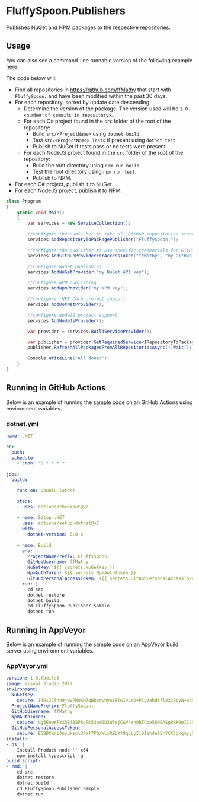 # FluffySpoon.Publishers
Publishes NuGet and NPM packages to the respective repositories.

## Usage
You can also see a command-line runnable version of the following example [here](https://github.com/ffMathy/FluffySpoon.Publishers/blob/master/src/FluffySpoon.Publisher.Sample/Program.cs).

The code below will:
- Find all repositories in https://github.com/ffMathy that start with `FluffySpoon.` and have been modified within the past 30 days.
- For each repository, sorted by update date descending:
    - Determine the version of the package. The version used will be `1.0.<number of commits in repository>`.
    - For each C# project found in the `src` folder of the root of the repository:
		- Build `src/<ProjectName>` using `dotnet build`.
		- Test `src/<ProjectName>.Tests` if present using `dotnet test`.
		- Publish to NuGet if tests pass or no tests were present.
    - For each NodeJS project found in the `src` folder of the root of the repository:
		- Build the root directory using `npm run build`.
		- Test the root directory using `npm run test`.
		- Publish to NPM.
- For each C# project, publish it to NuGet.
- For each NodeJS project, publish it to NPM.

```csharp
class Program
{
    static void Main()
    {
        var services = new ServiceCollection();

        //configure the publisher to take all GitHub repositories starting with "FluffySpoon."
        services.AddRepositoryToPackagePublisher("FluffySpoon.");

        //configure the publisher to use specific credentials for GitHub
        services.AddGitHubProviderForAccessToken("ffMathy", "my GitHub access token");

        //configure NuGet publishing
        services.AddNuGetProvider("my NuGet API key");

        //configure NPM publishing
        services.AddNpmProvider("my NPM key");

        //configure .NET Core project support
        services.AddDotNetProvider();

        //configure NodeJS project support
        services.AddNodeJsProvider();

        var provider = services.BuildServiceProvider();

        var publisher = provider.GetRequiredService<IRepositoryToPackagePublisher>();
        publisher.RefreshAllPackagesFromAllRepositoriesAsync().Wait();

        Console.WriteLine("All done!");
    }
}
```

## Running in GitHub Actions
Below is an example of running the [sample code](https://github.com/ffMathy/FluffySpoon.Publishers/blob/master/src/FluffySpoon.Publisher.Sample/Program.cs) on an GitHub Actions using environment variables.

### dotnet.yml
```yml
name: .NET

on:
  push:
  schedule:
    - cron: '0 * * * *'
    
jobs:
  build:

    runs-on: ubuntu-latest

    steps:
    - uses: actions/checkout@v2
    
    - name: Setup .NET
      uses: actions/setup-dotnet@v1
      with:
        dotnet-version: 6.0.x
        
    - name: Build
      env:
        ProjectNamePrefix: FluffySpoon.
        GitHubUsername: ffMathy
        NuGetKey: ${{ secrets.NuGetKey }}
        NpmAuthToken: ${{ secrets.NpmAuthToken }}
        GitHubPersonalAccessToken: ${{ secrets.GitHubPersonalAccessToken }}
      run: |
        cd src
        dotnet restore
        dotnet build
        cd FluffySpoon.Publisher.Sample
        dotnet run
```

## Running in AppVeyor
Below is an example of running the [sample code](https://github.com/ffMathy/FluffySpoon.Publishers/blob/master/src/FluffySpoon.Publisher.Sample/Program.cs) on an AppVeyor build server using environment variables.

### AppVeyor.yml
```yml
version: 1.0.{build}
image: Visual Studio 2017
environment:
  NuGetKey:
    secure: 14GsJ75nn9jwVPMQXN7qN8xrwhyAY8TwIvvsQ+P1yzahdtfl83J8cyN+aA9WhtSY
  ProjectNamePrefix: FluffySpoon.
  GitHubUsername: ffMathy
  NpmAuthToken:
    secure: dg3EnwKFzX5E40SPkoPK53pW2D2W5sjCGV4xhORTCoe50OEASg8Xk9mI12SBVadI
  GitHubPersonalAccessToken:
    secure: ECBBXkriJnyuksnl3PYf7PQ/WLyRZLXf9qgLyIlOIeh4e8EnYCX5gkgmyyO1/HR+
install:
- ps: |
    Install-Product node '' x64
    npm install typescript -g
build_script:
- cmd: |
    cd src
    dotnet restore
    dotnet build
    cd FluffySpoon.Publisher.Sample
    dotnet run
```


